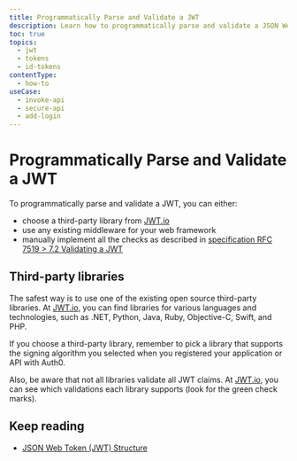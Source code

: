```yaml
---
title: Programmatically Parse and Validate a JWT
description: Learn how to programmatically parse and validate a JSON Web Token (JWT).
toc: true
topics:
  - jwt
  - tokens
  - id-tokens
contentType:
  - how-to
useCase:
  - invoke-api
  - secure-api
  - add-login
---
```

# Programmatically Parse and Validate a JWT

To programmatically parse and validate a JWT, you can either:

* choose a third-party library from [JWT.io](https://jwt.io/#libraries)
* use any existing middleware for your web framework
* manually implement all the checks as described in [specification RFC 7519 > 7.2 Validating a JWT](https://tools.ietf.org/html/rfc7519#section-7.2)

## Third-party libraries

The safest way is to use one of the existing open source third-party libraries. At [JWT.io](https://jwt.io/#libraries), you can find libraries for various languages and technologies, such as .NET, Python, Java, Ruby, Objective-C, Swift, and PHP.

If you choose a third-party library, remember to pick a library that supports the signing algorithm you selected when you registered your application or API with Auth0.

Also, be aware that not all libraries validate all JWT claims. At [JWT.io](https://jwt.io/), you can see which validations each library supports (look for the green check marks).

## Keep reading

* [JSON Web Token (JWT) Structure](/tokens/reference/jwt/jwt-structure)
